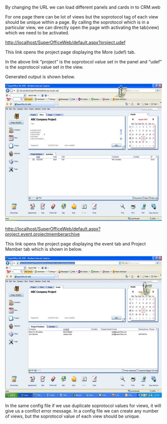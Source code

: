 <properties date="2016-06-24"
SortOrder="13"
/>

 

By changing the URL we can load different panels and cards in to CRM.web

For one page there can be lot of views but the soprotocol tag of each view should be unique within a page. By calling the soprotocol which is in a particular view, we can directly open the page with activating the tab(view) which we need to be activated.

<http://localhost/SuperOfficeWeb/default.aspx?project.udef>

This link opens the project page displaying the More (udef) tab.

In the above link “project” is the soprotocol value set in the panel and “udef” is the soprotocol value set in the view.

Generated output is shown below.

<img src="SO%20Protocol-switch%20to%20different%20panel%20or%20card_files/image001.jpg" width="605" height="440" />

 

<http://localhost/SuperOfficeWeb/default.aspx?project.event.projectmemberarchive>

This link opens the project page displaying the event tab and Project Member tab which is shown in below.

 

 

<img src="SO%20Protocol-switch%20to%20different%20panel%20or%20card_files/image002.jpg" width="605" height="454" />

 

In the same config file if we use duplicate soprotocol values for views, it will give us a conflict error message. In a config file we can create any number of views, but the soprotocol value of each view should be unique.
